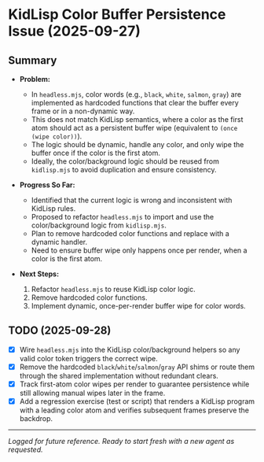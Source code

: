 # KidLisp Color Buffer Persistence Issue (2025-09-27)

## Summary

- **Problem:**
  - In `headless.mjs`, color words (e.g., `black`, `white`, `salmon`, `gray`) are implemented as hardcoded functions that clear the buffer every frame or in a non-dynamic way.
  - This does not match KidLisp semantics, where a color as the first atom should act as a persistent buffer wipe (equivalent to `(once (wipe color))`).
  - The logic should be dynamic, handle any color, and only wipe the buffer once if the color is the first atom.
  - Ideally, the color/background logic should be reused from `kidlisp.mjs` to avoid duplication and ensure consistency.

- **Progress So Far:**
  - Identified that the current logic is wrong and inconsistent with KidLisp rules.
  - Proposed to refactor `headless.mjs` to import and use the color/background logic from `kidlisp.mjs`.
  - Plan to remove hardcoded color functions and replace with a dynamic handler.
  - Need to ensure buffer wipe only happens once per render, when a color is the first atom.

- **Next Steps:**
  1. Refactor `headless.mjs` to reuse KidLisp color logic.
  2. Remove hardcoded color functions.
  3. Implement dynamic, once-per-render buffer wipe for color words.

## TODO (2025-09-28)

- [x] Wire `headless.mjs` into the KidLisp color/background helpers so any valid color token triggers the correct wipe.
- [x] Remove the hardcoded `black`/`white`/`salmon`/`gray` API shims or route them through the shared implementation without redundant clears.
- [x] Track first-atom color wipes per render to guarantee persistence while still allowing manual wipes later in the frame.
- [x] Add a regression exercise (test or script) that renders a KidLisp program with a leading color atom and verifies subsequent frames preserve the backdrop.

---

*Logged for future reference. Ready to start fresh with a new agent as requested.*

